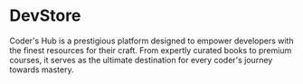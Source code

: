 # DevStore
Coder's Hub is a prestigious platform designed to empower developers with the finest resources for their craft. From expertly curated books to premium courses, it serves as the ultimate destination for every coder's journey towards mastery.
